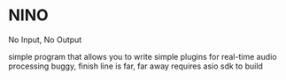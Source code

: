 # NINO
No Input, No Output

simple program that allows you to write simple plugins for real-time audio processing
buggy, finish line is far, far away
requires asio sdk to build
